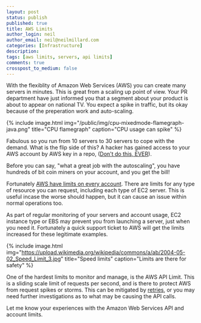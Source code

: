 ```yaml
---
layout: post
status: publish
published: true
title: AWS Limits
author_login: neil
author_email: neil@neilmillard.com
categories: [Infrastructure]
description:
tags: [aws limits, servers, api limits]
comments: true
crosspost_to_medium: false
---
```

With the flexiblity of Amazon Web Services (AWS) you can create many servers in minutes. This is great from a scaling up point of view.
Your PR department have just informed you that a segment about your product is about to appear on national TV. You expect a spike in traffic, but its okay because of the preperation work and auto-scaling.

{% include image.html
      img="/public/img/cpu-mixedmode-flamegraph-java.png"
      title="CPU flamegraph"
      caption="CPU usage can spike" %}

Fabulous so you run from 10 servers to 30 servers to cope with the demand. What is the flip side of this? A hacker has gained access to your AWS account by AWS key in a repo, ([Don't do this, EVER](https://www.theregister.co.uk/2015/01/06/dev_blunder_shows_github_crawling_with_keyslurping_bots/)).

Before you can say, "what a great job with the autoscaling", you have hundreds of bit coin miners on your account, and you get the bill!

Fortunately [AWS have limits on every account](https://docs.aws.amazon.com/AWSEC2/latest/UserGuide/ec2-resource-limits.html). There are limits for any type of resource you can request, including each type of EC2 server. This is useful incase the worse should happen, but it can cause an issue within normal operations too.

As part of regular monitoring of your servers and account usage, EC2 instance type or EBS may prevent you from launching a server, just when you need it. Fortunately a quick support ticket to AWS will get the limits increased for these legitimate examples.

{% include image.html
      img="https://upload.wikimedia.org/wikipedia/commons/a/ab/2004-05-02_Speed_Limit_3.jpg"
      title="Speed limits"
      caption="Limits are there for safety" %}

One of the hardest limits to monitor and manage, is the AWS API Limit. This is a sliding scale limit of requests per second, and is there to protect AWS from request spikes or storms. This can be mitigated by [retries](https://docs.aws.amazon.com/general/latest/gr/api-retries.html), or you may need further investigations as to what may be causing the API calls.

Let me know your experiences with the Amazon Web Services API and account limits.
